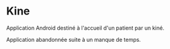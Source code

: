 # Kine

Application Android destiné à l'accueil d'un patient par un kiné.

Application abandonnée suite à un manque de temps.
